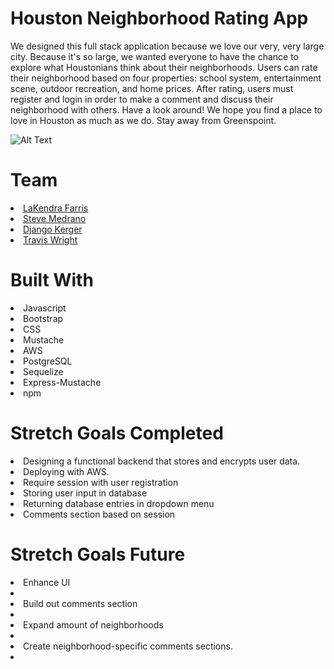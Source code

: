 # Houston Neighborhood Rating App 

<p>We designed this full stack application because we love our very, very large city. Because it's so large, we wanted everyone to have the chance to explore what Houstonians think about their neighborhoods. Users can rate their neighborhood based on four properties: school system, entertainment scene, outdoor recreation, and home prices. After rating, users must register and login in order to make a comment and discuss their neighborhood with others. Have a look around! We hope you find a place to love in Houston as much as we do. Stay away from Greenspoint.</p>

![Alt Text](https://tenor.com/view/houston-city-texas-gif-9148514.gif)

# Team

<li><a href ="https://github.com/lakendrafarris">LaKendra Farris</a></li>
<li><a href ="https://github.com/sMedrano101">Steve Medrano</a></li>
<li><a href ="https://github.com/DjangoKerger">Django Kerger</a></li>
<li><a href ="https://github.com/sivart-wright">Travis Wright</a></li>
  
# Built With
<li>Javascript</li>
<li>Bootstrap</li>
<li>CSS</li>
<li>Mustache</li>
<li>AWS</li>
<li>PostgreSQL</li>
<li>Sequelize</li>
<li>Express-Mustache</li>
<li>npm</li>

# Stretch Goals Completed
<li>Designing a functional backend that stores and encrypts user data.</li>
<li>Deploying with AWS.</li>
<li>Require session with user registration</li>
<li>Storing user input in database</li>
<li>Returning database entries in dropdown menu</li>
<li>Comments section based on session</li>

# Stretch Goals Future
<li>Enhance UI<li>
<li>Build out comments section<li>
<li>Expand amount of neighborhoods<li>
<li>Create neighborhood-specific comments sections.<li>

